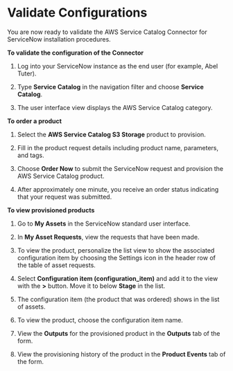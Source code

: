 # Validate Configurations<a name="validate-configurations"></a>

 You are now ready to validate the AWS Service Catalog Connector for ServiceNow installation procedures\. 

**To validate the configuration of the Connector**

1.  Log into your ServiceNow instance as the end user \(for example, Abel Tuter\)\. 

1.  Type **Service Catalog** in the navigation filter and choose **Service Catalog**\. 

1.  The user interface view displays the AWS Service Catalog category\. 

**To order a product**

1.  Select the **AWS Service Catalog S3 Storage** product to provision\. 

1.  Fill in the product request details including product name, parameters, and tags\. 

1.  Choose **Order Now** to submit the ServiceNow request and provision the AWS Service Catalog product\. 

1. After approximately one minute, you receive an order status indicating that your request was submitted\.

**To view provisioned products**

1.  Go to **My Assets** in the ServiceNow standard user interface\.

1.  In **My Asset Requests**, view the requests that have been made\. 

1.  To view the product, personalize the list view to show the associated configuration item by choosing the Settings icon in the header row of the table of asset requests\. 

1.  Select **Configuration item \(configuration\_item\)** and add it to the view  with the **>** button\. Move it to below **Stage** in the list\. 

1.  The configuration item \(the product that was ordered\) shows in the list of assets\. 

1.  To view the product, choose the configuration item name\. 

1.  View the **Outputs** for the provisioned product in the **Outputs** tab of the form\. 

1.  View the provisioning history of the product in the **Product Events** tab of the form\. 